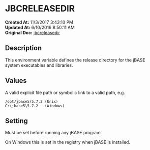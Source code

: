 # JBCRELEASEDIR

**Created At:** 11/3/2017 3:43:10 PM  
**Updated At:** 6/10/2019 8:50:11 AM  
**Original Doc:** [jbcreleasedir](https://docs.jbase.com/41717-environment-variables/jbcreleasedir)  


## Description

This environment variable defines the release directory for the jBASE system executables and libraries.

## Values

A valid explicit file path or symbolic link to a valid path, e.g.

```
/opt/jbase5/5.7.2 (Unix)
C:\jbase5\5.7.2   (Windows)
```

## Setting

Must be set before running any jBASE program.

On Windows this is set in the registry when jBASE is installed.

